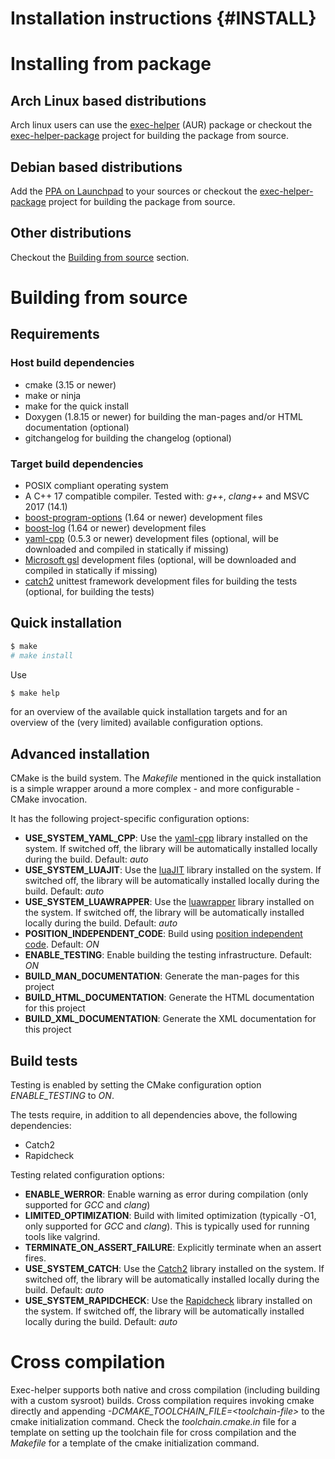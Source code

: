 Installation instructions   {#INSTALL}
=========================
# Installing from package
## Arch Linux based distributions
Arch linux users can use the [exec-helper](https://aur.archlinux.org/packages/exec-helper) (AUR) package or checkout the [exec-helper-package](https://github.com/bverhagen/exec-helper-package) project for building the package from source.

## Debian based distributions
Add the [PPA on Launchpad](https://launchpad.net/~bverhagen/+archive/ubuntu/exec-helper) to your sources or checkout the [exec-helper-package](https://github.com/bverhagen/exec-helper-package) project for building the package from source.

## Other distributions
Checkout the [Building from source](#building-from-source) section.

# Building from source
## Requirements
### Host build dependencies
- cmake (3.15 or newer)
- make or ninja
- make for the quick install
- Doxygen (1.8.15 or newer) for building the man-pages and/or HTML documentation (optional)
- gitchangelog for building the changelog (optional)

### Target build dependencies
- POSIX compliant operating system
- A C++ 17 compatible compiler. Tested with: _g++_, _clang++_ and MSVC 2017 (14.1)
- [boost-program-options](https://github.com/boostorg/program_options) (1.64 or newer) development files
- [boost-log](https://github.com/boostorg/log) (1.64 or newer) development files
- [yaml-cpp](https://github.com/jbeder/yaml-cpp) (0.5.3 or newer) development files (optional, will be downloaded and compiled in statically if missing)
- [Microsoft gsl](https://github.com/Microsoft/GSL) development files (optional, will be downloaded and compiled in statically if missing)
- [catch2](https://github.com/catchorg/Catch2) unittest framework development files for building the tests (optional, for building the tests)

## Quick installation

```sh
$ make
# make install
```

Use
```sh
$ make help
```
for an overview of the available quick installation targets and for an overview of the (very limited) available configuration options.

## Advanced installation
CMake is the build system. The _Makefile_ mentioned in the quick installation is a simple wrapper around a more complex - and more configurable - CMake invocation.

It has the following project-specific configuration options:
- **USE\_SYSTEM\_YAML\_CPP**: Use the [yaml-cpp](https://github.com/jbeder/yaml-cpp) library installed on the system. If switched off, the library will be automatically installed locally during the build. Default: _auto_
- **USE\_SYSTEM\_LUAJIT**: Use the [luaJIT](https://luajit.org/) library installed on the system. If switched off, the library will be automatically installed locally during the build. Default: _auto_
- **USE\_SYSTEM\_LUAWRAPPER**: Use the [luawrapper](https://github.com/ahupowerdns/luawrapper/) library installed on the system. If switched off, the library will be automatically installed locally during the build. Default: _auto_
- **POSITION\_INDEPENDENT\_CODE**: Build using [position independent code](https://cmake.org/cmake/help/latest/variable/CMAKE_POSITION_INDEPENDENT_CODE.html). Default: _ON_
- **ENABLE\_TESTING**: Enable building the testing infrastructure. Default: _ON_
- **BUILD\_MAN\_DOCUMENTATION**: Generate the man-pages for this project
- **BUILD\_HTML\_DOCUMENTATION**: Generate the HTML documentation for this project
- **BUILD\_XML\_DOCUMENTATION**: Generate the XML documentation for this project

## Build tests
Testing is enabled by setting the CMake configuration option _ENABLE\_TESTING_ to _ON_.

The tests require, in addition to all dependencies above, the following dependencies:
- Catch2
- Rapidcheck

Testing related configuration options:
- **ENABLE\_WERROR**: Enable warning as error during compilation (only supported for _GCC_ and _clang_)
- **LIMITED\_OPTIMIZATION**: Build with limited optimization (typically -O1, only supported for _GCC_ and _clang_). This is typically used for running tools like valgrind.
- **TERMINATE\_ON\_ASSERT\_FAILURE**: Explicitly terminate when an assert fires.
- **USE\_SYSTEM\_CATCH**: Use the [Catch2](https://github.com/catchorg/Catch2) library installed on the system. If switched off, the library will be automatically installed locally during the build. Default: _auto_
- **USE\_SYSTEM\_RAPIDCHECK**: Use the [Rapidcheck](https://github.com/emil-e/rapidcheck) library installed on the system. If switched off, the library will be automatically installed locally during the build. Default: _auto_

# Cross compilation
Exec-helper supports both native and cross compilation (including building with a custom sysroot) builds. Cross compilation requires invoking cmake directly and appending *-DCMAKE_TOOLCHAIN_FILE=\<toolchain-file\>* to the cmake initialization command. Check the _toolchain.cmake.in_ file for a template on setting up the toolchain file for cross compilation and the _Makefile_ for a template of the cmake initialization command.


